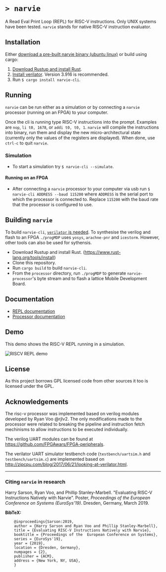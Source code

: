 # `> narvie`

A Read Eval Print Loop (REPL) for RISC-V instructions.
Only UNIX systems have been tested.
`narvie` stands for native RISC-V instruction evaluator.

## Installation

Either [download a pre-built narvie binary (ubuntu linux)](https://github.com/physical-computation/narvie/releases/latest/download/narvie-cli) or build using cargo:

1. [Download Rustup and install Rust](https://www.rust-lang.org/tools/install).
2. [Install verilator](https://www.veripool.org/projects/verilator/wiki/Installing). Version 3.916 is recommended.
3. Run `$ cargo install narvie-cli`.

## Running

`narvie` can be run either as a simulation or by connecting a `narvie` processor (running on an FPGA) to your computer.

Once the cli is running type RISC-V instructions into the prompt. Examples are `nop`, `li t0, 1678`, or `addi t0, t0, 1`. `narvie` will compile the instructions into binary, run them and display the new micro-architectural state (currently only the values of the registers are displayed). When done, use `ctrl-c` to quit `narvie`.

### Simulation

* To start a simulation try `$ narvie-cli --simulate`.

#### Running on an FPGA

* After connecting a `narvie` processor to your computer via usb run `$ narvie-cli ADDRESS --baud 115200` where `ADDRESS` is the serial port to which the processor is connected to. Replace `115200` with the baud rate that the processor is configured to use.

## Building `narvie`

To build `narvie-cli`, [`verilator` is needed](https://www.veripool.org/projects/verilator/wiki/Installing).
To synthesise the verilog and flash to an FPGA `./progMDP` uses `yosys`, `arachne-pnr` and `icestorm`.
However, other tools can also be used for sythensis.

* Download Rustup and install Rust. (<https://www.rust-lang.org/tools/install>)
* Clone this repository.
* Run `cargo build` to build `narvie-cli`.
* From the `processor` directory, run `./progMDP` to generate `narvie-processor`'s byte stream and to flash a lattice Mobile Development Board.

## Documentation

* [REPL documentation](documentation/repl.md)
* [Processor documentation](documentation/processor.md)

## Demo

This demo shows the RISC-V REPL running in a simulation.

![RISCV REPL demo](/images/demo.gif?raw=true)

## License

As this project borrows GPL licensed code from other sources it too is licensed under the GPL.

## Acknowledgements

The risc-v processor was implemented based on verilog modules developed by Ryan Voo @rjlv2.
The only modifications made to the processor were related to breaking the pipeline and instruction fetch mechinisms to allow instructions to be executed individually.

The verilog UART modules can be found at <https://github.com/FPGAwars/FPGA-peripherals>.

The verilator UART simulator testbench code (`testbench/uartsim.h` and `testbench/uartsim.c`) are implemented based on <http://zipcpu.com/blog/2017/06/21/looking-at-verilator.html>.

---

### Citing `narvie` in research

Harry Sarson, Ryan Voo, and Phillip Stanley-Marbell. "Evaluating RISC-V Instructions Natively with Narvie". Poster, *Proceedings of the  European Conference on Systems (EuroSys'19)*. Dresden, Germany, March 2019.

**BibTeX:**

        @inproceedings{Sarson:2019,
        author = {Harry Sarson and Ryan Voo and Phillip Stanley-Marbell},
        title = {Evaluating RISC-V Instructions Natively with Narvie},
        booktitle = {Proceedings of the  European Conference on Systems},
        series = {EuroSys'19},
        year = {2019},
        location = {Dresden, Germany},
        numpages = {2},
        publisher = {ACM},
        address = {New York, NY, USA},
        }
